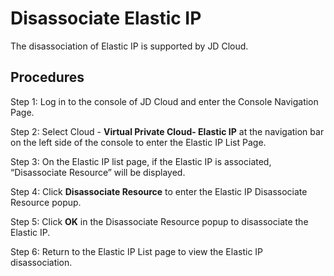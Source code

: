 # Disassociate Elastic IP

The disassociation of Elastic IP is supported by JD Cloud.

## Procedures

Step 1: Log in to the console of JD Cloud and enter the Console Navigation Page.

Step 2: Select Cloud - **Virtual Private Cloud- Elastic IP** at the navigation bar on the left side of the console to enter the Elastic IP List Page.

Step 3: On the Elastic IP list page, if the Elastic IP is associated, “Disassociate Resource” will be displayed.

Step 4: Click **Disassociate Resource** to enter the Elastic IP Disassociate Resource popup.

Step 5: Click **OK** in the Disassociate Resource popup to disassociate the Elastic IP.

Step 6: Return to the Elastic IP List page to view the Elastic IP disassociation.

